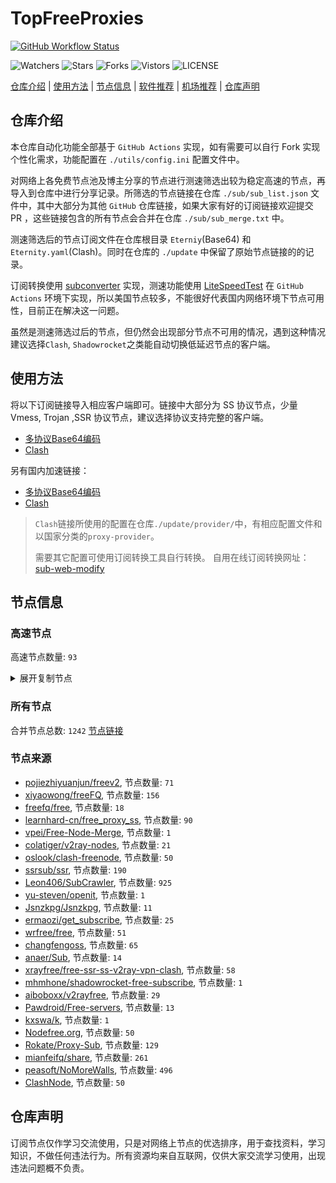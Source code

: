 # TopFreeProxies
[![GitHub Workflow Status](https://github.com/Jason6111/topfreeproxies/actions/workflows/get-proxies.yml/badge.svg)](https://github.com/Jason6111/TopFreeProxies/actions/workflows/get-proxies.yml) 

![Watchers](https://img.shields.io/github/watchers/Jason6111/topfreeproxies) ![Stars](https://img.shields.io/github/stars/Jason6111/topfreeproxies) ![Forks](https://img.shields.io/github/forks/Jason6111/topfreeproxies) ![Vistors](https://visitor-badge.laobi.icu/badge?page_id=Jason6111.topfreeproxies) ![LICENSE](https://img.shields.io/badge/license-CC%20BY--SA%204.0-green.svg)

[仓库介绍](https://github.com/Jason6111/TopFreeProxies#仓库介绍) | [使用方法](https://github.com/Jason6111/TopFreeProxies#使用方法) | [节点信息](https://github.com/Jason6111/TopFreeProxies#节点信息) | [软件推荐](https://github.com/Jason6111/TopFreeProxies#客户端选择) | [机场推荐](https://github.com/Jason6111/TopFreeProxies#机场推荐) | [仓库声明](https://github.com/Jason6111/TopFreeProxies#仓库声明)

## 仓库介绍
本仓库自动化功能全部基于 `GitHub Actions` 实现，如有需要可以自行 Fork 实现个性化需求，功能配置在 `./utils/config.ini` 配置文件中。

对网络上各免费节点池及博主分享的节点进行测速筛选出较为稳定高速的节点，再导入到仓库中进行分享记录。所筛选的节点链接在仓库 `./sub/sub_list.json` 文件中，其中大部分为其他 `GitHub` 仓库链接，如果大家有好的订阅链接欢迎提交 PR ，这些链接包含的所有节点会合并在仓库 `./sub/sub_merge.txt` 中。

测速筛选后的节点订阅文件在仓库根目录 `Eterniy`(Base64) 和 `Eternity.yaml`(Clash)。同时在仓库的 `./update` 中保留了原始节点链接的的记录。

订阅转换使用 [subconverter](https://github.com/tindy2013/subconverter) 实现，测速功能使用 [LiteSpeedTest](https://github.com/xxf098/LiteSpeedTest) 在 `GitHub Actions` 环境下实现，所以美国节点较多，不能很好代表国内网络环境下节点可用性，目前正在解决这一问题。

虽然是测速筛选过后的节点，但仍然会出现部分节点不可用的情况，遇到这种情况建议选择`Clash`, `Shadowrocket`之类能自动切换低延迟节点的客户端。

## 使用方法
将以下订阅链接导入相应客户端即可。链接中大部分为 SS 协议节点，少量 Vmess, Trojan ,SSR 协议节点，建议选择协议支持完整的客户端。

- [多协议Base64编码](https://raw.githubusercontent.com/Jason6111/TopFreeProxies/master/Eternity)
- [Clash](https://raw.githubusercontent.com/assdog/TopFreeProxies/master/Eternity.yaml)

另有国内加速链接：

- [多协议Base64编码](https://fastly.jsdelivr.net/gh/Jason6111/TopFreeProxies@master/Eternity)
- [Clash](https://fastly.jsdelivr.net/gh/Jason6111/TopFreeProxies@master/Eternity.yaml)

>`Clash`链接所使用的配置在仓库`./update/provider/`中，有相应配置文件和以国家分类的`proxy-provider`。
>
>需要其它配置可使用订阅转换工具自行转换。
>自用在线订阅转换网址：[sub-web-modify](https://sub.v1.mk/)

## 节点信息
### 高速节点
高速节点数量: `93`
<details>
  <summary>展开复制节点</summary>

    vmess://eyJ2IjoiMiIsInBzIjoi8J+HrfCfh7Ag6aaZ5rivXzA3MTcxNjciLCJhZGQiOiIxNTYuMjQ1LjguMjQ4IiwicG9ydCI6IjQzMzkzIiwidHlwZSI6Im5vbmUiLCJpZCI6Ijk2NGJmNDk5LTllYzAtNDM3OC05MmI2LTg3ZDhkODYxYjJkMCIsImFpZCI6IjY0IiwibmV0IjoidGNwIiwicGF0aCI6Ii8iLCJob3N0IjoiIiwidGxzIjoiIn0=
    vmess://eyJ2IjoiMiIsInBzIjoi8J+HrfCfh7AgZ2l0aHViLmNvbS9mcmVlZnEgLSDpppnmuK8gIDIiLCJhZGQiOiIxNTYuMjQ1LjguODMiLCJwb3J0IjoiNDgxMjMiLCJ0eXBlIjoibm9uZSIsImlkIjoiZDc3MzUwNTgtMWRhYy00NjE4LTk5ZmYtMGFhMDQ0MWVjMmQ3IiwiYWlkIjoiNjQiLCJuZXQiOiJ0Y3AiLCJwYXRoIjoiLyIsImhvc3QiOiIiLCJ0bHMiOiIifQ==
    vmess://eyJ2IjoiMiIsInBzIjoi8J+HrfCfh7Ag6aaZ5rivXzA3MTcwMTMiLCJhZGQiOiIxNTYuMjQ1LjguMTMwIiwicG9ydCI6IjMxOTIwIiwidHlwZSI6Im5vbmUiLCJpZCI6ImJkMjQ5ZTM3LTczNTktNDFlZS04NGE3LTA5ZTQ5ZTBlYzVjNCIsImFpZCI6IjY0IiwibmV0IjoidGNwIiwicGF0aCI6Ii8iLCJob3N0IjoiIiwidGxzIjoiIn0=
    vmess://eyJ2IjoiMiIsInBzIjoi8J+HrfCfh7Ag6aaZ5rivXzA3MTcwMDkiLCJhZGQiOiIxNTYuMjQ1LjguMTI5IiwicG9ydCI6IjQ4MTIzIiwidHlwZSI6Im5vbmUiLCJpZCI6IjNjYTkxMmRhLTZhYzItNDE4Zi1iOWNmLTQ1YjZmNjk0NTc5YiIsImFpZCI6IjY0IiwibmV0IjoidGNwIiwicGF0aCI6Ii8iLCJob3N0IjoiIiwidGxzIjoiIn0=
    vmess://eyJ2IjoiMiIsInBzIjoi8J+HrfCfh7AgZ2l0aHViLmNvbS9mcmVlZnEgLSDpppnmuK8gIDMiLCJhZGQiOiIxNTYuMjQ1LjguMTQzIiwicG9ydCI6IjQ5MTU1IiwidHlwZSI6Im5vbmUiLCJpZCI6IjYxOTMxMTZkLTk2ZjktNGQ3YS05YmU1LTViYjA2YTY5YWYwYiIsImFpZCI6IjY0IiwibmV0IjoidGNwIiwicGF0aCI6Ii8iLCJob3N0IjoiIiwidGxzIjoiIn0=
    vmess://eyJ2IjoiMiIsInBzIjoi8J+HrfCfh7Ag6aaZ5rivXzA3MTcwMjIiLCJhZGQiOiIxNTYuMjQ1LjguMTMxIiwicG9ydCI6IjMxOTIwIiwidHlwZSI6Im5vbmUiLCJpZCI6ImJkMjQ5ZTM3LTczNTktNDFlZS04NGE3LTA5ZTQ5ZTBlYzVjNCIsImFpZCI6IjY0IiwibmV0IjoidGNwIiwicGF0aCI6Ii8iLCJob3N0IjoiIiwidGxzIjoiIn0=
    vmess://eyJ2IjoiMiIsInBzIjoi8J+Hr/Cfh7Ug5pel5pysXzA3MTcwMTEiLCJhZGQiOiIxOS52Mi1yYXkuY3lvdSIsInBvcnQiOiIyMzYxOSIsInR5cGUiOiJub25lIiwiaWQiOiI3YjBhMjhlMi03MDZhLTMwNmYtOTIwNS0yOGU4NWIzYTNmYTIiLCJhaWQiOiIyIiwibmV0Ijoid3MiLCJwYXRoIjoiLyIsImhvc3QiOiIxOS52Mi1yYXkuY3lvdSIsInRscyI6IiJ9
    vmess://eyJ2IjoiMiIsInBzIjoi8J+Hr/Cfh7Ug5pel5pys5Lic5LqsIE9yYWNsZeS6keiuoeeul+aVsOaNruS4reW/gyIsImFkZCI6Im9jaS5kb25wYXUuY29tIiwicG9ydCI6IjQ0MyIsInR5cGUiOiJub25lIiwiaWQiOiIzQzAyREMxNS01NkFFLTc4ODktODkzNi05QTJFQThGRjg2NjYiLCJhaWQiOiIwIiwibmV0Ijoid3MiLCJwYXRoIjoiLyIsImhvc3QiOiJvY2kuZG9ucGF1LmNvbSIsInRscyI6InRscyJ9
    vmess://eyJ2IjoiMiIsInBzIjoi8J+Hr/Cfh7Ug5pel5pysXzA3MTcwMDgiLCJhZGQiOiI0NS44OC40My4xNjMiLCJwb3J0IjoiNTE4MDEiLCJ0eXBlIjoibm9uZSIsImlkIjoiNDE4MDQ4YWYtYTI5My00Yjk5LTliMGMtOThjYTM1ODBkZDI0IiwiYWlkIjoiNjQiLCJuZXQiOiJ0Y3AiLCJwYXRoIjoiLyIsImhvc3QiOiJvY2kuZG9ucGF1LmNvbSIsInRscyI6IiJ9
    vmess://eyJ2IjoiMiIsInBzIjoi8J+Hr/Cfh7Ug5pel5pysXzA3MTcwMDYiLCJhZGQiOiI0NS44OC40My4xNDMiLCJwb3J0IjoiNTE4MDEiLCJ0eXBlIjoibm9uZSIsImlkIjoiNDE4MDQ4YWYtYTI5My00Yjk5LTliMGMtOThjYTM1ODBkZDI0IiwiYWlkIjoiNjQiLCJuZXQiOiJ0Y3AiLCJwYXRoIjoiLyIsImhvc3QiOiJvY2kuZG9ucGF1LmNvbSIsInRscyI6IiJ9
    vmess://eyJ2IjoiMiIsInBzIjoi8J+Hr/Cfh7Ug5pel5pysXzA3MTcwMTAiLCJhZGQiOiI0NS44OC40My4yMzIiLCJwb3J0IjoiNDYyMDIiLCJ0eXBlIjoibm9uZSIsImlkIjoiNDE4MDQ4YWYtYTI5My00Yjk5LTliMGMtOThjYTM1ODBkZDI0IiwiYWlkIjoiNjQiLCJuZXQiOiJ0Y3AiLCJwYXRoIjoiLyIsImhvc3QiOiJvY2kuZG9ucGF1LmNvbSIsInRscyI6IiJ9
    vmess://eyJ2IjoiMiIsInBzIjoi8J+Hr/Cfh7Ug5pel5pysXzA3MTcwMDkiLCJhZGQiOiI0NS44OC40My4yMzAiLCJwb3J0IjoiNDYyMDIiLCJ0eXBlIjoibm9uZSIsImlkIjoiNDE4MDQ4YWYtYTI5My00Yjk5LTliMGMtOThjYTM1ODBkZDI0IiwiYWlkIjoiNjQiLCJuZXQiOiJ0Y3AiLCJwYXRoIjoiLyIsImhvc3QiOiJvY2kuZG9ucGF1LmNvbSIsInRscyI6IiJ9
    trojan://z3NtLA8ocb@ccarm.wasanbi.tk:58678?allowInsecure=0#KR_138.2.115.58_071620232289-1076trojan
    vmess://eyJ2IjoiMiIsInBzIjoi8J+HsPCfh7cg6Z+p5Zu9XzA3MTcwMDMiLCJhZGQiOiIxMS52Mi1yYXkuY3lvdSIsInBvcnQiOiIyMzYxMSIsInR5cGUiOiJub25lIiwiaWQiOiI3YjBhMjhlMi03MDZhLTMwNmYtOTIwNS0yOGU4NWIzYTNmYTIiLCJhaWQiOiIyIiwibmV0Ijoid3MiLCJwYXRoIjoiLyIsImhvc3QiOiIxMS52Mi1yYXkuY3lvdSIsInRscyI6IiJ9
    vmess://eyJ2IjoiMiIsInBzIjoi8J+Hr/Cfh7Ug5pel5pysXzA3MTcwMDciLCJhZGQiOiIxMzEuMTg2LjQxLjE5MiIsInBvcnQiOiIyNjI5NyIsInR5cGUiOiJub25lIiwiaWQiOiJiMGVkNmViNy1kYzMwLTQ4OTctZGY1MC1jMmMxZDRlZTZlOTEiLCJhaWQiOiIwIiwibmV0IjoidGNwIiwicGF0aCI6Ii8iLCJob3N0IjoiMTEudjItcmF5LmN5b3UiLCJ0bHMiOiIifQ==
    vmess://eyJ2IjoiMiIsInBzIjoi8J+HqPCfh7Mg5Y+w5rm+XzA3MTcwMDQiLCJhZGQiOiJoaW5ldC5oZW55by51cyIsInBvcnQiOiIzMTIzNSIsInR5cGUiOiJub25lIiwiaWQiOiJjYTYxNTEyMC1mNTEzLTNiZTMtOTU3Yi04MDE2OTM1YjFjMGMiLCJhaWQiOiIwIiwibmV0Ijoid3MiLCJwYXRoIjoiL21hb2hrMyIsImhvc3QiOiJoaW5ldC5oZW55by51cyIsInRscyI6IiJ9
    vmess://eyJ2IjoiMiIsInBzIjoi8J+HrfCfh7Ag6aaZ5riv6Zi/6YeM5LqRIDEwIiwiYWRkIjoiOC4yMTAuMTU0LjExNCIsInBvcnQiOiI0MDQ0NyIsInR5cGUiOiJub25lIiwiaWQiOiJkYThjOWFjMi0zOWRlLTRiZWQtZWU5Zi00ZTQzNDBhZGU0N2QiLCJhaWQiOiIwIiwibmV0IjoidGNwIiwicGF0aCI6Ii9tYW9oazMiLCJob3N0IjoiaGluZXQuaGVueW8udXMiLCJ0bHMiOiIifQ==
    vmess://eyJ2IjoiMiIsInBzIjoi8J+HqPCfh7Mg5Y+w5rm+XzA3MTcwMDMiLCJhZGQiOiJ0dy5oZW55by51cyIsInBvcnQiOiIzMTIzNSIsInR5cGUiOiJub25lIiwiaWQiOiJjYTYxNTEyMC1mNTEzLTNiZTMtOTU3Yi04MDE2OTM1YjFjMGMiLCJhaWQiOiIwIiwibmV0Ijoid3MiLCJwYXRoIjoiL21hb2hrMyIsImhvc3QiOiJ0dy5oZW55by51cyIsInRscyI6IiJ9
    vmess://eyJ2IjoiMiIsInBzIjoi8J+HqPCfh7Mg5Y+w5rm+XzA3MTcwMDIiLCJhZGQiOiJuZXd0dy5oZW55by51cyIsInBvcnQiOiIzMTIzNSIsInR5cGUiOiJub25lIiwiaWQiOiJjYTYxNTEyMC1mNTEzLTNiZTMtOTU3Yi04MDE2OTM1YjFjMGMiLCJhaWQiOiIwIiwibmV0Ijoid3MiLCJwYXRoIjoiL21hb2hrMyIsImhvc3QiOiJuZXd0dy5oZW55by51cyIsInRscyI6IiJ9
    trojan://325dc38d-e90a-3df2-bd76-c4c98f3923be@twwwn3.uueai.com:2053?allowInsecure=0&sni=twwwn3.uueai.com#%F0%9F%87%A8%F0%9F%87%B3%2018%7C%F0%9F%87%B9%F0%9F%87%BC%20%E5%8F%B0%E6%B9%BE
    vmess://eyJ2IjoiMiIsInBzIjoi8J+HuPCfh6wgMSwzLDQsNiw3LDE1LDE1fF9VU1/nvo7lm70tPvCfh7jwn4esX1NHX+aWsOWKoOWdoSAyIiwiYWRkIjoibGlua2VkaW4uZGlzbmV0LmdxIiwicG9ydCI6IjQ0MyIsInR5cGUiOiJub25lIiwiaWQiOiJhODY5YzU1Ny01YzdkLTQyNmYtOTAzOS0wMjc5YzE2MzUyYmMiLCJhaWQiOiIwIiwibmV0Ijoid3MiLCJwYXRoIjoiL3ZtZXNzd3MiLCJob3N0IjoibGlua2VkaW4uZGlzbmV0LmdxIiwidGxzIjoidGxzIn0=
    vmess://eyJ2IjoiMiIsInBzIjoi8J+HuPCfh6wgMjN88J+HuvCfh7hfVVNf576O5Zu9LT7wn4e48J+HrF9TR1/mlrDliqDlnaFf55Sx5b+r5Zi056eR5oqA5o+Q5L6bO2trLi4uIiwiYWRkIjoiMTA0LjMxLjE2LjM1IiwicG9ydCI6IjQ0MyIsInR5cGUiOiJub25lIiwiaWQiOiJhODY5YzU1Ny01YzdkLTQyNmYtOTAzOS0wMjc5YzE2MzUyYmMiLCJhaWQiOiIwIiwibmV0Ijoid3MiLCJwYXRoIjoiL3ZtZXNzd3MiLCJob3N0IjoibGlua2VkaW4uZGlzbmV0LmdxIiwidGxzIjoidGxzIn0=
    ssr://anAtYW00OC02LmVxbm9kZS5uZXQ6ODA4MTpvcmlnaW46YWVzLTI1Ni1jZmI6dGxzMS4yX3RpY2tldF9hdXRoOlpVRnZhMkpoUkU0Mi8_Z3JvdXA9VTFOU1VISnZkbWxrWlhJJnJlbWFya3M9U2xCZk5ETXVNakEzTGpFME55NDJNRjh3TnpFMU1qQXlNemd5TXpndE9URXpjM055Jm9iZnNwYXJhbT0mcHJvdG9wYXJhbT0
    vmess://eyJ2IjoiMiIsInBzIjoi8J+HuPCfh6wg5paw5Yqg5Z2hXzA3MTcwMDMiLCJhZGQiOiIxNTkuMjIzLjgzLjg3IiwicG9ydCI6IjgwIiwidHlwZSI6Im5vbmUiLCJpZCI6IjUzMzcyNGFkLTU4ZWYtNDE0Ny04OGRjLTlkYTUyM2MxNWZjNCIsImFpZCI6IjAiLCJuZXQiOiJ3cyIsInBhdGgiOiIvYW50aTEzLnppbmdmYXN0LnZuIiwiaG9zdCI6IiIsInRscyI6IiJ9
    vmess://eyJ2IjoiMiIsInBzIjoi8J+HsPCfh7cgMTV88J+HsPCfh7dfS1Jf6Z+p5Zu9XzE2ICM0IiwiYWRkIjoiMTA4LjE2Mi4xOTYuMTE1IiwicG9ydCI6IjQ0MyIsInR5cGUiOiJub25lIiwiaWQiOiI3OTY5MTA1MC01Nzk4LTQyY2UtYTkzYy0xYWQ1ODU5ODM4MjMiLCJhaWQiOiIwIiwibmV0Ijoid3MiLCJwYXRoIjoiL2JsdWUiLCJob3N0Ijoia3Iua2FwYWNsb3VkLmV1Lm9yZyIsInRscyI6InRscyJ9
    vmess://eyJ2IjoiMiIsInBzIjoi8J+HqPCfh7Mg5Y+w5rm+XzA3MTcwMDciLCJhZGQiOiJoaW5ldC5mbW1tejEuY29tIiwicG9ydCI6IjM3Nzc3IiwidHlwZSI6Im5vbmUiLCJpZCI6IjZjYzExMzZiLTFjZmItMzRiMC05MGQ2LTcyNmJhYzRkMGYzNCIsImFpZCI6IjAiLCJuZXQiOiJ3cyIsInBhdGgiOiIvYWRvYmUiLCJob3N0IjoiaGluZXQuZm1tbXoxLmNvbSIsInRscyI6IiJ9
    vmess://eyJ2IjoiMiIsInBzIjoi8J+HsPCfh7cgMTV88J+HsPCfh7dfS1Jf6Z+p5Zu9XzE2ICM2IiwiYWRkIjoiMTA0LjI0LjE5MC4yMDUiLCJwb3J0IjoiODAiLCJ0eXBlIjoibm9uZSIsImlkIjoiNzk2OTEwNTAtNTc5OC00MmNlLWE5M2MtMWFkNTg1OTgzODIzIiwiYWlkIjoiMCIsIm5ldCI6IndzIiwicGF0aCI6Ii9ibHVlIiwiaG9zdCI6ImtyLmthcGFjbG91ZC5ldS5vcmciLCJ0bHMiOiIifQ==
    vmess://eyJ2IjoiMiIsInBzIjoi8J+HsPCfh7cgMHzwn4ew8J+HtyBfVVNf576O5Zu9LT7wn4ew8J+Ht19LUl/pn6nlm70iLCJhZGQiOiIxMDQuMjQuNi4xNzciLCJwb3J0IjoiNDQzIiwidHlwZSI6Im5vbmUiLCJpZCI6Ijc5NjkxMDUwLTU3OTgtNDJjZS1hOTNjLTFhZDU4NTk4MzgyMyIsImFpZCI6IjAiLCJuZXQiOiJ3cyIsInBhdGgiOiIvYmx1ZSIsImhvc3QiOiJrci5rYXBhY2xvdWQuZXUub3JnIiwidGxzIjoidGxzIn0=
    vmess://eyJ2IjoiMiIsInBzIjoi8J+HqPCfh7Mg5Y+w5rm+XzA3MTcwMDYiLCJhZGQiOiIxMTEuMjQ2LjEwLjIxIiwicG9ydCI6Ijg0NDMiLCJ0eXBlIjoibm9uZSIsImlkIjoiYTg5NzRiZWMtNTI2ZC00YjRlLWE0NmYtZjBkNjYyNmNhNTc2IiwiYWlkIjoiMCIsIm5ldCI6IndzIiwicGF0aCI6Ii8iLCJob3N0IjoiIiwidGxzIjoiIn0=
    vmess://eyJ2IjoiMiIsInBzIjoi8J+HuPCfh6wg5paw5Yqg5Z2hXzA3MTcwMjQiLCJhZGQiOiJ3ZW8tc2ctMi5sYW93dWZseS5jZiIsInBvcnQiOiIxMjM0IiwidHlwZSI6Im5vbmUiLCJpZCI6IjJhNjVhZGJkLTExMmMtNGExNi04OTg4LTRhMmI5ZTAyZDRmMyIsImFpZCI6IjAiLCJuZXQiOiJ0Y3AiLCJwYXRoIjoiLyIsImhvc3QiOiJ3ZW8tc2ctMi5sYW93dWZseS5jZiIsInRscyI6IiJ9
    ss://Y2hhY2hhMjAtaWV0Zi1wb2x5MTMwNTpkNWRkMzcxYy0xMWRiLTRjZmItYjQ1OC0wNzJmMGZiZDBlMTg@assets.flareai.site:15343#%F0%9F%87%A8%F0%9F%87%B3%20Relay%20%F0%9F%87%B9%F0%9F%87%BC%20Taiwan%28ChatGPT%29%2004%20TG%40SSRSUB
    vmess://eyJ2IjoiMiIsInBzIjoi8J+HsPCfh7cgMTV88J+HsPCfh7dfS1Jf6Z+p5Zu9XzE2ICMyIiwiYWRkIjoiMTQxLjEwMS4xMjIuOTUiLCJwb3J0IjoiNDQzIiwidHlwZSI6Im5vbmUiLCJpZCI6Ijc5NjkxMDUwLTU3OTgtNDJjZS1hOTNjLTFhZDU4NTk4MzgyMyIsImFpZCI6IjAiLCJuZXQiOiJ3cyIsInBhdGgiOiIvYmx1ZSIsImhvc3QiOiJrci5rYXBhY2xvdWQuZXUub3JnIiwidGxzIjoidGxzIn0=
    vmess://eyJ2IjoiMiIsInBzIjoi8J+HsPCfh7cgMTV88J+HsPCfh7dfS1Jf6Z+p5Zu9XzE2ICMzIiwiYWRkIjoiMTYyLjE1OS4xNTIuMTM4IiwicG9ydCI6IjgwIiwidHlwZSI6Im5vbmUiLCJpZCI6Ijc5NjkxMDUwLTU3OTgtNDJjZS1hOTNjLTFhZDU4NTk4MzgyMyIsImFpZCI6IjAiLCJuZXQiOiJ3cyIsInBhdGgiOiIvYmx1ZSIsImhvc3QiOiJrci5rYXBhY2xvdWQuZXUub3JnIiwidGxzIjoiIn0=
    vmess://eyJ2IjoiMiIsInBzIjoi8J+HuPCfh6wg5paw5Yqg5Z2hXzA3MTcyMjQiLCJhZGQiOiJzZzIuNTk0ODg4Lnh5eiIsInBvcnQiOiI0NDMiLCJ0eXBlIjoibm9uZSIsImlkIjoiY2RjNjFkNDktN2E1OC0zZDJhLThmNTktNzBmOTJjYTJjM2Y3IiwiYWlkIjoiMCIsIm5ldCI6IndzIiwicGF0aCI6Ii9obHMvdXM4Lm0zdTgiLCJob3N0Ijoic2cyLjU5NDg4OC54eXoiLCJ0bHMiOiJ0bHMifQ==
    vmess://eyJ2IjoiMiIsInBzIjoi8J+HuPCfh6wg5paw5Yqg5Z2hXzA3MTcyMjMiLCJhZGQiOiJzZzEuNTk0ODg4Lnh5eiIsInBvcnQiOiI0NDMiLCJ0eXBlIjoibm9uZSIsImlkIjoiY2RjNjFkNDktN2E1OC0zZDJhLThmNTktNzBmOTJjYTJjM2Y3IiwiYWlkIjoiMCIsIm5ldCI6IndzIiwicGF0aCI6Ii9obHMvdXM4Lm0zdTgiLCJob3N0Ijoic2cxLjU5NDg4OC54eXoiLCJ0bHMiOiJ0bHMifQ==
    vmess://eyJ2IjoiMiIsInBzIjoi8J+HuPCfh6wg5paw5Yqg5Z2hXzA3MTcwMzciLCJhZGQiOiIxNjUuMTU0LjI1My43NCIsInBvcnQiOiI4MCIsInR5cGUiOiJub25lIiwiaWQiOiI2Y2MxMTM2Yi0xY2ZiLTM0YjAtOTBkNi03MjZiYWM0ZDBmMzQiLCJhaWQiOiIwIiwibmV0Ijoid3MiLCJwYXRoIjoiL2Fkb2JlIiwiaG9zdCI6IjE2NS4xNTQuMjUzLjc0IiwidGxzIjoiIn0=
    vmess://eyJ2IjoiMiIsInBzIjoi8J+HqPCfh7Mg5Y+w5rm+XzA3MTcxMTAiLCJhZGQiOiJ0d3R3LmhlbnlvLnVzIiwicG9ydCI6IjQ0MyIsInR5cGUiOiJub25lIiwiaWQiOiJjZGM2MWQ0OS03YTU4LTNkMmEtOGY1OS03MGY5MmNhMmMzZjciLCJhaWQiOiIwIiwibmV0Ijoid3MiLCJwYXRoIjoiL2hscy91czgubTN1OCIsImhvc3QiOiJ0d3R3LmhlbnlvLnVzIiwidGxzIjoidGxzIn0=
    trojan://6d9d7c53-3dcd-43bf-b60c-cac077817077@330sg01.ljydw.top:14439?allowInsecure=0&sni=330sg01.ljydw.top#%F0%9F%87%B8%F0%9F%87%AC%20Singapore%2048%20TG%40SSRSUB
    trojan://6d9d7c53-3dcd-43bf-b60c-cac077817077@330hk02.ljydw.top:14433?allowInsecure=0&sni=330hk02.ljydw.top#%F0%9F%87%B8%F0%9F%87%AC%20Singapore%2006%20TG%40SSRSUB
    trojan://2dbe179f-47b2-46e9-bf58-bd7f68c491a3@a015.zhuan99.men:10015?allowInsecure=0&sni=zhu.99ton.men#%F0%9F%87%AD%F0%9F%87%B0%20Relay%20%F0%9F%87%AD%F0%9F%87%B0%20Hong%20Kong%2045%20TG%40SSRSUB
    trojan://2dbe179f-47b2-46e9-bf58-bd7f68c491a3@a001.zhuan99.men:10001?allowInsecure=0&sni=zhu.99ton.men#%F0%9F%87%AD%F0%9F%87%B0%20Relay%20%F0%9F%87%AD%F0%9F%87%B0%20Hong%20Kong%2032%20TG%40SSRSUB
    trojan://2dbe179f-47b2-46e9-bf58-bd7f68c491a3@a017.zhuan99.men:10017?allowInsecure=0&sni=zhu.99ton.men#%F0%9F%87%AD%F0%9F%87%B0%20Relay%20%F0%9F%87%AD%F0%9F%87%B0%20Hong%20Kong%2029%20TG%40SSRSUB
    trojan://be8b8f45-a290-4405-8699-ffeb07f3ee24@16.162.44.241:443?allowInsecure=0&sni=16-163-218-240.nhost.00cdn.com#%F0%9F%87%AD%F0%9F%87%B0%20Hong%20Kong%2005%20TG%40SSRSUB
    trojan://a21e5380-7711-4c6d-af44-e6210e5436af@hk19.microsoftjs.top:443?allowInsecure=0#%F0%9F%87%AD%F0%9F%87%B0%20Hong%20Kong%2001%20TG%40SSRSUB
    vmess://eyJ2IjoiMiIsInBzIjoi8J+HuvCfh7gg576O5Zu9XzA3MTcwNzIiLCJhZGQiOiI0NS41OC4xODYuODEiLCJwb3J0IjoiNTExNDAiLCJ0eXBlIjoibm9uZSIsImlkIjoiNGExMzhlMTktMDU5NS00ZDUxLTgzYzYtZmQyNzZjZjdkMzA3IiwiYWlkIjoiNjQiLCJuZXQiOiJ0Y3AiLCJwYXRoIjoiLyIsImhvc3QiOiIiLCJ0bHMiOiIifQ==
    vmess://eyJ2IjoiMiIsInBzIjoi8J+HuvCfh7gg576O5Zu9XzA3MTcwNjciLCJhZGQiOiI0NS41OC4xODYuODMiLCJwb3J0IjoiNTExNDAiLCJ0eXBlIjoibm9uZSIsImlkIjoiNGExMzhlMTktMDU5NS00ZDUxLTgzYzYtZmQyNzZjZjdkMzA3IiwiYWlkIjoiNjQiLCJuZXQiOiJ0Y3AiLCJwYXRoIjoiLyIsImhvc3QiOiIiLCJ0bHMiOiIifQ==
    vmess://eyJ2IjoiMiIsInBzIjoi8J+HuvCfh7gg576O5Zu9XzA3MTcxNzMiLCJhZGQiOiIxNDIuNC4xMDAuNDIiLCJwb3J0IjoiNDUwMDkiLCJ0eXBlIjoibm9uZSIsImlkIjoiNDE4MDQ4YWYtYTI5My00Yjk5LTliMGMtOThjYTM1ODBkZDI0IiwiYWlkIjoiNjQiLCJuZXQiOiJ0Y3AiLCJwYXRoIjoiLyIsImhvc3QiOiIiLCJ0bHMiOiIifQ==
    vmess://eyJ2IjoiMiIsInBzIjoi8J+HuvCfh7gg576O5Zu9XzA3MTcyMzciLCJhZGQiOiI2NC4zMi40LjQ0IiwicG9ydCI6IjQzMTY2IiwidHlwZSI6Im5vbmUiLCJpZCI6Ijg2NTMwMDRmLWRlNjctNDRjMi05Y2NlLWUwODMwOTMzZmIwMyIsImFpZCI6IjY0IiwibmV0IjoidGNwIiwicGF0aCI6Ii8iLCJob3N0IjoiIiwidGxzIjoiIn0=
    vmess://eyJ2IjoiMiIsInBzIjoi8J+HuvCfh7gg576O5Zu9XzA3MTcxMTgxIiwiYWRkIjoiMTQyLjQuOTkuNzkiLCJwb3J0IjoiNDMzNzkiLCJ0eXBlIjoibm9uZSIsImlkIjoiYjY1ZGE0YWYtYTEyYS00YTU5LTkzMTYtNDU0OWUxMmJhNjJjIiwiYWlkIjoiNjQiLCJuZXQiOiJ0Y3AiLCJwYXRoIjoiLyIsImhvc3QiOiIiLCJ0bHMiOiIifQ==
    vmess://eyJ2IjoiMiIsInBzIjoi8J+HuvCfh7gg576O5Zu9XzA3MTczNDIiLCJhZGQiOiIxOTguMi4yMTguMjA4IiwicG9ydCI6IjUxMjAzIiwidHlwZSI6Im5vbmUiLCJpZCI6IjQxODA0OGFmLWEyOTMtNGI5OS05YjBjLTk4Y2EzNTgwZGQyNCIsImFpZCI6IjY0IiwibmV0IjoidGNwIiwicGF0aCI6Ii8iLCJob3N0IjoiIiwidGxzIjoiIn0=
    vmess://eyJ2IjoiMiIsInBzIjoi8J+HuvCfh7gg576O5Zu9XzA3MTcwMjUiLCJhZGQiOiIxMzcuMTc1LjE4LjkxIiwicG9ydCI6IjQyMDAyIiwidHlwZSI6Im5vbmUiLCJpZCI6IjQxODA0OGFmLWEyOTMtNGI5OS05YjBjLTk4Y2EzNTgwZGQyNCIsImFpZCI6IjY0IiwibmV0IjoidGNwIiwicGF0aCI6Ii8iLCJob3N0IjoiIiwidGxzIjoiIn0=
    vmess://eyJ2IjoiMiIsInBzIjoi8J+HuvCfh7gg576O5Zu9XzA3MTcxMjkzIiwiYWRkIjoiMTQyLjQuMTA2LjI0MiIsInBvcnQiOiI1MjkwOCIsInR5cGUiOiJub25lIiwiaWQiOiI0MTgwNDhhZi1hMjkzLTRiOTktOWIwYy05OGNhMzU4MGRkMjQiLCJhaWQiOiI2NCIsIm5ldCI6InRjcCIsInBhdGgiOiIvIiwiaG9zdCI6IiIsInRscyI6IiJ9
    vmess://eyJ2IjoiMiIsInBzIjoi8J+HuvCfh7gg576O5Zu9XzA3MTcxMjM3IiwiYWRkIjoiMTQyLjQuOTkuOTAiLCJwb3J0IjoiNDMzNzkiLCJ0eXBlIjoibm9uZSIsImlkIjoiYjY1ZGE0YWYtYTEyYS00YTU5LTkzMTYtNDU0OWUxMmJhNjJjIiwiYWlkIjoiNjQiLCJuZXQiOiJ0Y3AiLCJwYXRoIjoiLyIsImhvc3QiOiIiLCJ0bHMiOiIifQ==
    vmess://eyJ2IjoiMiIsInBzIjoi8J+HuvCfh7gg576O5Zu9XzA3MTcyMjI1IiwiYWRkIjoiMTk4LjIuMjE4LjIwMyIsInBvcnQiOiI1MTIwMyIsInR5cGUiOiJub25lIiwiaWQiOiI0MTgwNDhhZi1hMjkzLTRiOTktOWIwYy05OGNhMzU4MGRkMjQiLCJhaWQiOiI2NCIsIm5ldCI6InRjcCIsInBhdGgiOiIvIiwiaG9zdCI6IiIsInRscyI6IiJ9
    vmess://eyJ2IjoiMiIsInBzIjoi8J+HuvCfh7gg576O5Zu9XzA3MTcxMTk3IiwiYWRkIjoiMTQyLjQuMTI2LjQyIiwicG9ydCI6IjQ0MzkyIiwidHlwZSI6Im5vbmUiLCJpZCI6IjQxODA0OGFmLWEyOTMtNGI5OS05YjBjLTk4Y2EzNTgwZGQyNCIsImFpZCI6IjY0IiwibmV0IjoidGNwIiwicGF0aCI6Ii8iLCJob3N0IjoiIiwidGxzIjoiIn0=
    vmess://eyJ2IjoiMiIsInBzIjoi8J+HuvCfh7gg576O5Zu9XzA3MTcxMTc3IiwiYWRkIjoiMTQyLjQuMTI2LjY3IiwicG9ydCI6IjUyMjEyIiwidHlwZSI6Im5vbmUiLCJpZCI6IjQxODA0OGFmLWEyOTMtNGI5OS05YjBjLTk4Y2EzNTgwZGQyNCIsImFpZCI6IjY0IiwibmV0IjoidGNwIiwicGF0aCI6Ii8iLCJob3N0IjoiIiwidGxzIjoiIn0=
    vmess://eyJ2IjoiMiIsInBzIjoi8J+HuvCfh7gg576O5Zu9XzA3MTczODIiLCJhZGQiOiIxOTIuNzQuMjI5LjE5OSIsInBvcnQiOiI1MTU5MiIsInR5cGUiOiJub25lIiwiaWQiOiI0MTgwNDhhZi1hMjkzLTRiOTktOWIwYy05OGNhMzU4MGRkMjQiLCJhaWQiOiI2NCIsIm5ldCI6InRjcCIsInBhdGgiOiIvIiwiaG9zdCI6IiIsInRscyI6IiJ9
    vmess://eyJ2IjoiMiIsInBzIjoi8J+HuvCfh7gg576O5Zu9XzA3MTcyMjAiLCJhZGQiOiIxMzcuMTc1LjE4Ljg4IiwicG9ydCI6IjQyMDAyIiwidHlwZSI6Im5vbmUiLCJpZCI6IjQxODA0OGFmLWEyOTMtNGI5OS05YjBjLTk4Y2EzNTgwZGQyNCIsImFpZCI6IjY0IiwibmV0IjoidGNwIiwicGF0aCI6Ii8iLCJob3N0IjoiIiwidGxzIjoiIn0=
    vmess://eyJ2IjoiMiIsInBzIjoi8J+HuvCfh7gg576O5Zu9XzA3MTcxMTkxIiwiYWRkIjoiMTkyLjc0LjI0My42MCIsInBvcnQiOiI1MDI0NiIsInR5cGUiOiJub25lIiwiaWQiOiI0MTgwNDhhZi1hMjkzLTRiOTktOWIwYy05OGNhMzU4MGRkMjQiLCJhaWQiOiI2NCIsIm5ldCI6InRjcCIsInBhdGgiOiIvIiwiaG9zdCI6IiIsInRscyI6IiJ9
    vmess://eyJ2IjoiMiIsInBzIjoi8J+HuvCfh7gg576O5Zu9XzA3MTc1MDUiLCJhZGQiOiIxOTIuNzQuMjI5LjIwMiIsInBvcnQiOiI1MTU5MiIsInR5cGUiOiJub25lIiwiaWQiOiI0MTgwNDhhZi1hMjkzLTRiOTktOWIwYy05OGNhMzU4MGRkMjQiLCJhaWQiOiI2NCIsIm5ldCI6InRjcCIsInBhdGgiOiIvIiwiaG9zdCI6IiIsInRscyI6IiJ9
    vmess://eyJ2IjoiMiIsInBzIjoi8J+HuvCfh7gg576O5Zu9XzA3MTcxMTkwIiwiYWRkIjoiMTkyLjc0LjI0My4zMyIsInBvcnQiOiI1MDI0NiIsInR5cGUiOiJub25lIiwiaWQiOiI0MTgwNDhhZi1hMjkzLTRiOTktOWIwYy05OGNhMzU4MGRkMjQiLCJhaWQiOiI2NCIsIm5ldCI6InRjcCIsInBhdGgiOiIvIiwiaG9zdCI6IiIsInRscyI6IiJ9
    vmess://eyJ2IjoiMiIsInBzIjoi8J+HuvCfh7gg576O5Zu9XzA3MTcyMjMiLCJhZGQiOiIxNDIuMC4xMzUuMTc5IiwicG9ydCI6IjU5MDA5IiwidHlwZSI6Im5vbmUiLCJpZCI6IjQxODA0OGFmLWEyOTMtNGI5OS05YjBjLTk4Y2EzNTgwZGQyNCIsImFpZCI6IjY0IiwibmV0IjoidGNwIiwicGF0aCI6Ii8iLCJob3N0IjoiIiwidGxzIjoiIn0=
    vmess://eyJ2IjoiMiIsInBzIjoi8J+HuvCfh7gg576O5Zu9XzA3MTc0NDciLCJhZGQiOiIxNDAuOTkuMTQ4LjU0IiwicG9ydCI6IjQ3ODM5IiwidHlwZSI6Im5vbmUiLCJpZCI6IjQxODA0OGFmLWEyOTMtNGI5OS05YjBjLTk4Y2EzNTgwZGQyNCIsImFpZCI6IjY0IiwibmV0IjoidGNwIiwicGF0aCI6Ii8iLCJob3N0IjoiIiwidGxzIjoiIn0=
    vmess://eyJ2IjoiMiIsInBzIjoi8J+HuvCfh7gg576O5Zu9XzA3MTcxMDE5IiwiYWRkIjoiMTA3LjE0OC4xOTIuMTU2IiwicG9ydCI6IjQ5OTI0IiwidHlwZSI6Im5vbmUiLCJpZCI6IjQxODA0OGFmLWEyOTMtNGI5OS05YjBjLTk4Y2EzNTgwZGQyNCIsImFpZCI6IjY0IiwibmV0IjoidGNwIiwicGF0aCI6Ii8iLCJob3N0IjoiIiwidGxzIjoiIn0=
    vmess://eyJ2IjoiMiIsInBzIjoi8J+HuvCfh7gg576O5Zu9XzA3MTcxMTEiLCJhZGQiOiIxMzcuMTc1LjE4Ljg3IiwicG9ydCI6IjQyMDAyIiwidHlwZSI6Im5vbmUiLCJpZCI6IjQxODA0OGFmLWEyOTMtNGI5OS05YjBjLTk4Y2EzNTgwZGQyNCIsImFpZCI6IjY0IiwibmV0IjoidGNwIiwicGF0aCI6Ii8iLCJob3N0IjoiIiwidGxzIjoiIn0=
    vmess://eyJ2IjoiMiIsInBzIjoi8J+HuvCfh7ggMHzwn4e68J+HuCBfVVNf576O5Zu9ICMxIiwiYWRkIjoiMTQyLjQuMTEwLjI4IiwicG9ydCI6IjUyOTA4IiwidHlwZSI6Im5vbmUiLCJpZCI6IjQxODA0OGFmLWEyOTMtNGI5OS05YjBjLTk4Y2EzNTgwZGQyNCIsImFpZCI6IjY0IiwibmV0IjoidGNwIiwicGF0aCI6Ii8iLCJob3N0IjoiIiwidGxzIjoiIn0=
    vmess://eyJ2IjoiMiIsInBzIjoi8J+HuvCfh7gg576O5Zu9XzA3MTc1NTQiLCJhZGQiOiI2NC4zMi40LjQxIiwicG9ydCI6IjQzMTY2IiwidHlwZSI6Im5vbmUiLCJpZCI6Ijg2NTMwMDRmLWRlNjctNDRjMi05Y2NlLWUwODMwOTMzZmIwMyIsImFpZCI6IjY0IiwibmV0IjoidGNwIiwicGF0aCI6Ii8iLCJob3N0IjoiIiwidGxzIjoiIn0=
    vmess://eyJ2IjoiMiIsInBzIjoi8J+HuvCfh7gg576O5Zu9XzA3MTcxMDgxIiwiYWRkIjoiMTk4LjIuMjE4LjIwNiIsInBvcnQiOiI1MTIwMyIsInR5cGUiOiJub25lIiwiaWQiOiI0MTgwNDhhZi1hMjkzLTRiOTktOWIwYy05OGNhMzU4MGRkMjQiLCJhaWQiOiI2NCIsIm5ldCI6InRjcCIsInBhdGgiOiIvIiwiaG9zdCI6IiIsInRscyI6IiJ9
    vmess://eyJ2IjoiMiIsInBzIjoiUmVsYXlfIHwyNC4wOU1iIiwiYWRkIjoiMTA4LjE2Ni4yMDMuMTgzIiwicG9ydCI6IjQ0OTQ1IiwidHlwZSI6Im5vbmUiLCJpZCI6IjI2OGE0OTFiLTc2NGMtNDRkMS04MWE0LTMwZGUxNjEzMDg2NyIsImFpZCI6IjY0IiwibmV0IjoidGNwIiwicGF0aCI6Ii8iLCJob3N0IjoiIiwidGxzIjoiIn0=
    vmess://eyJ2IjoiMiIsInBzIjoiUmVsYXlfIHwxOS43M01iIiwiYWRkIjoiMTA4LjE2Ni4yMDMuMTgxIiwicG9ydCI6IjQ0OTQ1IiwidHlwZSI6Im5vbmUiLCJpZCI6IjI2OGE0OTFiLTc2NGMtNDRkMS04MWE0LTMwZGUxNjEzMDg2NyIsImFpZCI6IjY0IiwibmV0IjoidGNwIiwicGF0aCI6Ii8iLCJob3N0IjoiIiwidGxzIjoiIn0=
    vmess://eyJ2IjoiMiIsInBzIjoiUmVsYXlfIHwyNC4yOU1iIiwiYWRkIjoiMTQyLjQuMTEyLjEiLCJwb3J0IjoiNTEwOTEiLCJ0eXBlIjoibm9uZSIsImlkIjoiNDE4MDQ4YWYtYTI5My00Yjk5LTliMGMtOThjYTM1ODBkZDI0IiwiYWlkIjoiNjQiLCJuZXQiOiJ0Y3AiLCJwYXRoIjoiLyIsImhvc3QiOiIiLCJ0bHMiOiIifQ==
    vmess://eyJ2IjoiMiIsInBzIjoi5pyq55+lXzA3MTcwODQiLCJhZGQiOiJubGF3Z2didmZnZXJodGcuNzY4OTgxMDIueHl6IiwicG9ydCI6IjIwODIiLCJ0eXBlIjoibm9uZSIsImlkIjoiMDYzN2RhNTUtOTdlYS0zM2JkLWFkMjYtODAzNzlmY2MzY2RiIiwiYWlkIjoiMCIsIm5ldCI6IndzIiwicGF0aCI6Ii9md2FkZmJiZyIsImhvc3QiOiJubGF3Z2didmZnZXJodGcuNzY4OTgxMDIueHl6IiwidGxzIjoiIn0=
    vmess://eyJ2IjoiMiIsInBzIjoi8J+HrPCfh6cg6Iux5Zu9XzA3MTcwMTciLCJhZGQiOiI4My4xNDIuMjI1LjU4IiwicG9ydCI6IjQ5OTIwIiwidHlwZSI6Im5vbmUiLCJpZCI6IjUyNjdjYTcxLTk3ZTYtNDRjOC04ZmI1LTlmZTRhZmUwOTU0ZSIsImFpZCI6IjY0IiwibmV0IjoidGNwIiwicGF0aCI6Ii9md2FkZmJiZyIsImhvc3QiOiJubGF3Z2didmZnZXJodGcuNzY4OTgxMDIueHl6IiwidGxzIjoiIn0=
    vmess://eyJ2IjoiMiIsInBzIjoi8J+HrPCfh6cg6Iux5Zu9XzA3MTcwMTgiLCJhZGQiOiI4My4xNDIuMjI1LjMyIiwicG9ydCI6IjQ5OTIwIiwidHlwZSI6Im5vbmUiLCJpZCI6IjUyNjdjYTcxLTk3ZTYtNDRjOC04ZmI1LTlmZTRhZmUwOTU0ZSIsImFpZCI6IjY0IiwibmV0IjoidGNwIiwicGF0aCI6Ii9md2FkZmJiZyIsImhvc3QiOiJubGF3Z2didmZnZXJodGcuNzY4OTgxMDIueHl6IiwidGxzIjoiIn0=
    vmess://eyJ2IjoiMiIsInBzIjoiQFNTUlNVQi1WMDQt5LuY6LS55o6o6I2QZGxqLnRmL3NzcnN1YiIsImFkZCI6IjE1Ni4yMjUuNjcuMTMyIiwicG9ydCI6IjUwODg0IiwidHlwZSI6Im5vbmUiLCJpZCI6IjUxNWJjYjRkLTBiYTEtNGNhZS04N2NmLWEwNDcwMDdlZWM1NCIsImFpZCI6IjY0IiwibmV0IjoidGNwIiwicGF0aCI6Ii9md2FkZmJiZyIsImhvc3QiOiJubGF3Z2didmZnZXJodGcuNzY4OTgxMDIueHl6IiwidGxzIjoiIn0=
    vmess://eyJ2IjoiMiIsInBzIjoi8J+Hs/Cfh7Eg6I235YWwIDIxNSIsImFkZCI6IjQ1LjE5OS4xMzguNCIsInBvcnQiOiI0NzQ5MyIsInR5cGUiOiJub25lIiwiaWQiOiJmOWZhM2E5Yy1mN2Q1LTQxNGYtODhlNi02OTcwNTg1ZDk5NDkiLCJhaWQiOiI2NCIsIm5ldCI6InRjcCIsInBhdGgiOiIvZndhZGZiYmciLCJob3N0Ijoibmxhd2dnYnZmZ2VyaHRnLjc2ODk4MTAyLnh5eiIsInRscyI6IiJ9
    vmess://eyJ2IjoiMiIsInBzIjoi8J+Hs/Cfh7EgUmVsYXlf8J+Hs/Cfh7FOTC3wn4ez8J+HsU5MXzM2IHwgOS44NE1iIiwiYWRkIjoiYW1zLm1qbmwuc3RvcmUiLCJwb3J0IjoiMjMwMjciLCJ0eXBlIjoibm9uZSIsImlkIjoiZWIyYTNmMGUtODBlZi00OGFiLThkODYtODMzYjA4OTYzYmEzIiwiYWlkIjoiMCIsIm5ldCI6IndzIiwicGF0aCI6Ii8iLCJob3N0IjoiYW1zLm1qbmwuc3RvcmUiLCJ0bHMiOiJ0bHMifQ==
    trojan://41bec492-cd79-4b57-9a15-7d2bb00fcfca@217.79.184.22:443?allowInsecure=1&sni=18-140-66-207.nhost.00cdn.com#%F0%9F%87%A9%F0%9F%87%AA%20%E5%BE%B7%E5%9B%BD%20322
    vmess://eyJ2IjoiMiIsInBzIjoiUmVsYXlfIHwyNC40M01iIiwiYWRkIjoiMTU0Ljg1LjEuMTIzIiwicG9ydCI6IjQwMjk4IiwidHlwZSI6Im5vbmUiLCJpZCI6IjEzMGM5ZjJlLTQyYjEtNGViZi1iMzQ1LWUyNjQ1NmEwNjFmOSIsImFpZCI6IjY0IiwibmV0IjoidGNwIiwicGF0aCI6Ii8iLCJob3N0IjoiMTgtMTQwLTY2LTIwNy5uaG9zdC4wMGNkbi5jb20iLCJ0bHMiOiIifQ==
    vmess://eyJ2IjoiMiIsInBzIjoi8J+Hs/Cfh7Eg6I235YWwIDE2OSIsImFkZCI6IjE1Ni4yNDkuMTguNjkiLCJwb3J0IjoiNDgxMjMiLCJ0eXBlIjoibm9uZSIsImlkIjoiNDE4MDQ4YWYtYTI5My00Yjk5LTliMGMtOThjYTM1ODBkZDI0IiwiYWlkIjoiNjQiLCJuZXQiOiJ0Y3AiLCJwYXRoIjoiLyIsImhvc3QiOiIxOC0xNDAtNjYtMjA3Lm5ob3N0LjAwY2RuLmNvbSIsInRscyI6IiJ9
    vmess://eyJ2IjoiMiIsInBzIjoiUmVsYXlfIHwyMS4yMU1iIiwiYWRkIjoiMTU2LjIyNS42Ny4xMzEiLCJwb3J0IjoiNTA4ODQiLCJ0eXBlIjoibm9uZSIsImlkIjoiNTE1YmNiNGQtMGJhMS00Y2FlLTg3Y2YtYTA0NzAwN2VlYzU0IiwiYWlkIjoiNjQiLCJuZXQiOiJ0Y3AiLCJwYXRoIjoiLyIsImhvc3QiOiIxOC0xNDAtNjYtMjA3Lm5ob3N0LjAwY2RuLmNvbSIsInRscyI6IiJ9
    vmess://eyJ2IjoiMiIsInBzIjoi8J+Hq/Cfh7cg5rOV5Zu9XzA3MTcwMzciLCJhZGQiOiIxNTYuMjQ5LjE4LjE2MSIsInBvcnQiOiI0MjI5MiIsInR5cGUiOiJub25lIiwiaWQiOiI0MTgwNDhhZi1hMjkzLTRiOTktOWIwYy05OGNhMzU4MGRkMjQiLCJhaWQiOiI2NCIsIm5ldCI6InRjcCIsInBhdGgiOiIvIiwiaG9zdCI6IjE4LTE0MC02Ni0yMDcubmhvc3QuMDBjZG4uY29tIiwidGxzIjoiIn0=
    vmess://eyJ2IjoiMiIsInBzIjoiUmVsYXlfIHwyMC4wME1iIiwiYWRkIjoiMTU2LjIyNS42Ny4xNTgiLCJwb3J0IjoiNDg5MjEiLCJ0eXBlIjoibm9uZSIsImlkIjoiOWMwMjZlZmUtNmFmMC00NjVmLWI4YzAtM2Y1OGM4YzJkNGM1IiwiYWlkIjoiNjQiLCJuZXQiOiJ0Y3AiLCJwYXRoIjoiLyIsImhvc3QiOiIxOC0xNDAtNjYtMjA3Lm5ob3N0LjAwY2RuLmNvbSIsInRscyI6IiJ9
    vmess://eyJ2IjoiMiIsInBzIjoi8J+Hq/Cfh7cg5rOV5Zu9XzA3MTcwMjMiLCJhZGQiOiIxNTYuMjQ5LjE4LjE1OCIsInBvcnQiOiI0ODExMyIsInR5cGUiOiJub25lIiwiaWQiOiI2M2I0YjgyOS03ZjAxLTRlMjYtYjAzNy1mMDRiMWYwOTg3NjUiLCJhaWQiOiI2NCIsIm5ldCI6InRjcCIsInBhdGgiOiIvIiwiaG9zdCI6IjE4LTE0MC02Ni0yMDcubmhvc3QuMDBjZG4uY29tIiwidGxzIjoiIn0=
    vmess://eyJ2IjoiMiIsInBzIjoi8J+Hq/Cfh7cg5rOV5Zu9XzA3MTcwMjYiLCJhZGQiOiIxNTYuMjQ5LjE4LjE1OSIsInBvcnQiOiI0ODExMyIsInR5cGUiOiJub25lIiwiaWQiOiI2M2I0YjgyOS03ZjAxLTRlMjYtYjAzNy1mMDRiMWYwOTg3NjUiLCJhaWQiOiI2NCIsIm5ldCI6InRjcCIsInBhdGgiOiIvIiwiaG9zdCI6IjE4LTE0MC02Ni0yMDcubmhvc3QuMDBjZG4uY29tIiwidGxzIjoiIn0=
    vmess://eyJ2IjoiMiIsInBzIjoi8J+HqfCfh6og5b635Zu9XzA3MTcwMDQiLCJhZGQiOiIxMzAuNjEuMTExLjE2NyIsInBvcnQiOiIyMTg3MiIsInR5cGUiOiJub25lIiwiaWQiOiI5YTdhNzVkNC1hYjdlLTRiYTAtYmJmYS1hNGFjZGRjMTgwODQiLCJhaWQiOiIwIiwibmV0IjoidGNwIiwicGF0aCI6Ii8iLCJob3N0IjoiMTgtMTQwLTY2LTIwNy5uaG9zdC4wMGNkbi5jb20iLCJ0bHMiOiIifQ==
    vmess://eyJ2IjoiMiIsInBzIjoi8J+Hs/Cfh7Eg6I235YWwXzA3MTcwMzMiLCJhZGQiOiIxNTQuODUuMS4zIiwicG9ydCI6IjQwNDI0IiwidHlwZSI6Im5vbmUiLCJpZCI6IjQxODA0OGFmLWEyOTMtNGI5OS05YjBjLTk4Y2EzNTgwZGQyNCIsImFpZCI6IjY0IiwibmV0IjoidGNwIiwicGF0aCI6Ii8iLCJob3N0IjoiMTgtMTQwLTY2LTIwNy5uaG9zdC4wMGNkbi5jb20iLCJ0bHMiOiIifQ==
    trojan://41bec492-cd79-4b57-9a15-7d2bb00fcfca@163.123.192.58:443?allowInsecure=1#%F0%96%A4%9B%E2%9F%AA%40LonUp_M%E2%9F%AB%F0%96%A4%9B350
    vmess://eyJ2IjoiMiIsInBzIjoi8J+HqfCfh6ogREXlvrflm70oeW91dHViZemYv+S8n+enkeaKgCkiLCJhZGQiOiI1MS4xOTUuMzUuMTQ5IiwicG9ydCI6IjQ0MyIsInR5cGUiOiJub25lIiwiaWQiOiI0MTgwNDhhZi1hMjkzLTRiOTktOWIwYy05OGNhMzU4MGRkMjQiLCJhaWQiOiI2NCIsIm5ldCI6IndzIiwicGF0aCI6Ii9wYXRoLzE2ODk0MDIwNzMwOTMiLCJob3N0Ijoid3d3LjE3OTIwNTA2Lnh5eiIsInRscyI6InRscyJ9
    vmess://eyJ2IjoiMiIsInBzIjoi8J+HqfCfh6og5b635Zu9XzA3MTcwMTAiLCJhZGQiOiIxNjQuOTIuMjI1LjE5MSIsInBvcnQiOiI1ODA1NiIsInR5cGUiOiJub25lIiwiaWQiOiI0YjI0NDZmNi1hYjgwLTQ3OGYtZTBjYy0yYjRlMDI5YWFjZjEiLCJhaWQiOiIwIiwibmV0IjoidGNwIiwicGF0aCI6Ii9wYXRoLzE2ODk0MDIwNzMwOTMiLCJob3N0Ijoid3d3LjE3OTIwNTA2Lnh5eiIsInRscyI6IiJ9
    vmess://eyJ2IjoiMiIsInBzIjoi8J+Hs/Cfh7Eg6I235YWwXzA3MTcwMzUiLCJhZGQiOiIxNTQuODUuMS4yIiwicG9ydCI6IjQwNDI0IiwidHlwZSI6Im5vbmUiLCJpZCI6IjQxODA0OGFmLWEyOTMtNGI5OS05YjBjLTk4Y2EzNTgwZGQyNCIsImFpZCI6IjY0IiwibmV0IjoidGNwIiwicGF0aCI6Ii9wYXRoLzE2ODk0MDIwNzMwOTMiLCJob3N0Ijoid3d3LjE3OTIwNTA2Lnh5eiIsInRscyI6IiJ9
    ss://YWVzLTI1Ni1nY206a0RXdlhZWm9UQmNHa0M0@38.121.43.71:8882#%E8%BF%99%E4%BA%9B%E8%8A%82%E7%82%B9%E5%8F%AA%E8%83%BD%E5%A4%87%E7%94%A8%E6%88%96%E8%80%85%E9%98%B2%E6%AD%A2%E5%A4%B1%E8%81%94%EF%BC%8C%E8%99%BD%E7%84%B6%E8%B4%A8%E9%87%8F%E5%B9%B6%E4%B8%8D%E6%98%AF%E5%BE%88%E5%A5%BD%EF%BC%8C%E4%B9%9F%E8%AF%B7%E4%BD%8E%E8%B0%83%E4%BD%BF%E7%94%A8%29%2091
    

</details>

### 所有节点
合并节点总数: `1242`
[节点链接](https://raw.githubusercontent.com/Jason6111/TopFreeProxies/master/sub/sub_merge_base64.txt)

### 节点来源
- [pojiezhiyuanjun/freev2](https://github.com/pojiezhiyuanjun/freev2), 节点数量: `71`
- [xiyaowong/freeFQ](https://github.com/xiyaowong/freeFQ), 节点数量: `156`
- [freefq/free](https://github.com/freefq/free), 节点数量: `18`
- [learnhard-cn/free_proxy_ss](https://github.com/learnhard-cn/free_proxy_ss), 节点数量: `90`
- [vpei/Free-Node-Merge](https://github.com/vpei/Free-Node-Merge), 节点数量: `1`
- [colatiger/v2ray-nodes](https://github.com/colatiger/v2ray-nodes), 节点数量: `21`
- [oslook/clash-freenode](https://github.com/oslook/clash-freenode), 节点数量: `50`
- [ssrsub/ssr](https://github.com/ssrsub/ssr), 节点数量: `190`
- [Leon406/SubCrawler](https://github.com/Leon406/SubCrawler), 节点数量: `925`
- [yu-steven/openit](https://github.com/yu-steven/openit), 节点数量: `1`
- [Jsnzkpg/Jsnzkpg](https://github.com/Jsnzkpg/Jsnzkpg), 节点数量: `11`
- [ermaozi/get_subscribe](https://github.com/ermaozi/get_subscribe), 节点数量: `25`
- [wrfree/free](https://github.com/wrfree/free), 节点数量: `51`
- [changfengoss](https://github.com/ronghuaxueleng/get_v2), 节点数量: `65`
- [anaer/Sub](https://github.com/anaer/Sub), 节点数量: `14`
- [xrayfree/free-ssr-ss-v2ray-vpn-clash](https://github.com/xrayfree/free-ssr-ss-v2ray-vpn-clash), 节点数量: `58`
- [mhmhone/shadowrocket-free-subscribe](https://github.com/mhmhone/shadowrocket-free-subscribe), 节点数量: `1`
- [aiboboxx/v2rayfree](https://github.com/aiboboxx/v2rayfree), 节点数量: `29`
- [Pawdroid/Free-servers](https://github.com/Pawdroid/Free-servers), 节点数量: `13`
- [kxswa/k](https://github.com/kxswa/k), 节点数量: `1`
- [Nodefree.org](https://github.com/Fukki-Z/nodefree), 节点数量: `50`
- [Rokate/Proxy-Sub](https://github.com/Rokate/Proxy-Sub), 节点数量: `129`
- [mianfeifq/share](https://github.com/mianfeifq/share), 节点数量: `261`
- [peasoft/NoMoreWalls](https://github.com/peasoft/NoMoreWalls), 节点数量: `496`
- [ClashNode](https://clashnode.com/f/freenode), 节点数量: `50`


## 仓库声明
订阅节点仅作学习交流使用，只是对网络上节点的优选排序，用于查找资料，学习知识，不做任何违法行为。所有资源均来自互联网，仅供大家交流学习使用，出现违法问题概不负责。

